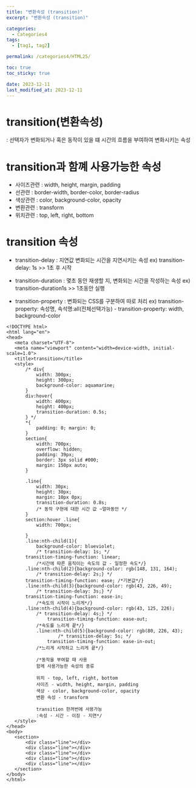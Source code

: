 ```yaml
---
title: "변환속성 (transition)"
excerpt: "변환속성 (transition)"

categories:
  - Categories4
tags:
  - [tag1, tag2]

permalink: /categories4/HTML25/

toc: true
toc_sticky: true

date: 2023-12-11
last_modified_at: 2023-12-11
---
```


# transition(변환속성)

: 선택자가 변화되거나 혹은 동작이 있을 떄 시간의 흐름을 부여하여 변화시키는 속성

# transition과 함꼐 사용가능한 속성

- 사이즈관련 : width, height, margin, padding
- 선관련 : border-width, border-color, border-radius
- 색상관련 : color, background-color, opacity
- 변환관련 : transform
- 위치관련 : top, left, right, bottom

# transition 속성

- transition-delay
  : 지연값 변화되는 시간을 지연시키는 속성
  ex) transition-delay: 1s >> 1초 후 시작

- transition-duration
  : 몇초 동안 재생할 지, 변화되는 시간을 작성하는 속성
  ex) transition-duration1s >> 1초동안 실행

- transition-property
  : 변화되는 CSS를 구분하여 따로 처리
  ex) transition-property: 속성명, 속석명:all(전체선택가능) - transition-property: width, background-color

```
<!DOCTYPE html>
<html lang="en">
<head>
   <meta charset="UTF-8">
   <meta name="viewport" content="width=device-width, initial-scale=1.0">
   <title>transition</title>
   <style>
       /* div{
           width: 300px;
           height: 300px;
           background-color: aquamarine;
       }
       div:hover{
           width: 400px;
           height: 400px;
           transition-duration: 0.5s;
       } */
       *{
           padding: 0; margin: 0;
       }
       section{
           width: 700px;
           overflow: hidden;
           padding: 39px;
           border: 3px solid #000;
           margin: 150px auto;
       }

       .line{
           width: 30px;
           height: 30px;
           margin: 10px 0px;
           transition-duration: 0.8s;
           /* 동작 구현에 대한 시간 값 ~얼마동안 */
       }
       section:hover .line{
           width: 700px;

       }
       .line:nth-child(1){
           background-color: blueviolet;
           /* transition-delay: 1s; */
       transition-timing-function: linear;
           /*시간에 따른 움직이는 속도의 값 - 일정한 속도*/}
       .line:nth-child(2){background-color: rgb(148, 131, 164);
           /* transition-delay: 2s;} */
       transition-timing-function: ease; /*기본값*/}
       .line:nth-child(3){background-color: rgb(43, 226, 49);
           /* transition-delay: 3s;} */
       transition-timing-function: ease-in;
           /*속도의 시작이 느리게*/}
       .line:nth-child(4){background-color: rgb(43, 125, 226);
           /* transition-delay: 4s;} */
               transition-timing-function: ease-out;
           /*속도를 느리게 끝*/}
           .line:nth-child(5){background-color: rgb(80, 226, 43);
                   /* transition-delay: 5s; */
               transition-timing-function: ease-in-out;
           /*느리게 시작하고 느리게 끝*/}

           /*동작을 부여할 때 사용
           함께 사용가능한 속성의 종류

           위치 - top, left, right, bottom
           사이즈 - width, height, margin, padding
           색상 - color, background-color, opacity
           변환 속성 - transform

           transition 한꺼번에 사용가능
           :속성 - 시간 - 이징 - 지연*/
   </style>
</head>
<body>
   <section>
       <div class="line"></div>
       <div class="line"></div>
       <div class="line"></div>
       <div class="line"></div>
       <div class="line"></div>
   </section>
</body>
</html>

```
